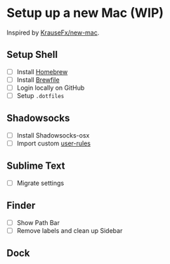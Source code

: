 # Setup up a new Mac (WIP)

Inspired by [KrauseFx/new-mac](https://github.com/KrauseFx/new-mac).

## Setup Shell

- [ ] Install [Homebrew](https://brew.sh)
- [ ] Install [Brewfile](https://github.com/crispgm/dotfiles/blob/master/Mac/Brewfile)
- [ ] Login locally on GitHub
- [ ] Setup `.dotfiles`

## Shadowsocks

- [ ] Install Shadowsocks-osx
- [ ] Import custom [user-rules](https://github.com/crispgm/dotfiles/tree/master/Shadowsocks)

## Sublime Text

- [ ] Migrate settings

## Finder

- [ ] Show Path Bar
- [ ] Remove labels and clean up Sidebar

## Dock
